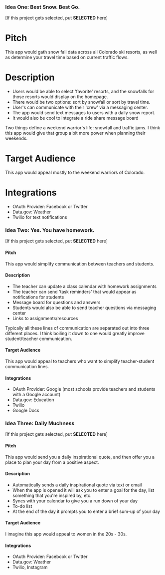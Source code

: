 ### Idea One: Best Snow. Best Go.

[If this project gets selected, put **SELECTED** here]

# Pitch
This app would gath snow fall data across all Colorado ski resorts, as well as
determine your travel time based on current traffic flows.

# Description
* Users would be able to  select 'favorite' resorts, and the snowfalls for those
resorts would display on the homepage.  
* There would be two options: sort by snowfall or sort by travel time.
* User's can communicate with their 'crew' via a messaging center.
* The app would send text messages to users with a daily snow report.
* It would also be cool to integrate a ride share message board

Two things define a weekend warrior's life: snowfall and traffic jams.  I think
this app would give that group a bit more power when planning their weekends.

# Target Audience
This app would appeal mostly to the weekend warriors of Colorado.

# Integrations
* OAuth Provider: Facebook or Twitter
* Data.gov: Weather
* Twilio for text notifications

### Idea Two: Yes. You have homework.

[If this project gets selected, put **SELECTED** here]

#### Pitch
This app would simplify communication between teachers and students.

#### Description
* The teacher can update a class calendar with homework assignments
* The teacher can send 'task reminders' that would appear as notifications for
students
* Message board for questions and answers
* Students would also be able to send teacher questions via messaging center
* Links to assignments/resources

Typically all these lines of communication are separated out into three different
places.  I think boiling it down to one would greatly improve student/teacher
communication.

#### Target Audience
This app would appeal to teachers who want to simplify teacher-student
communication lines.

#### Integrations
* OAuth Provider: Google (most schools provide teachers and students with a
  Google account)
* Data.gov: Education
* Twilio
* Google Docs

### Idea Three: Daily Muchness

[If this project gets selected, put **SELECTED** here]

#### Pitch
This app would send you a daily inspirational quote, and then offer you a place
to plan your day from a positive aspect.

#### Description
* Automatically sends a daily inspirational quote via text or email
* When the app is opened it will ask you to enter a goal for the day, list
something that you're inspired by, etc.
* Syncs with your calendar to give you a run down of your day
* To-do list
* At the end of the day it prompts you to enter a brief sum-up of your day

#### Target Audience
I imagine this app would appeal to women in the 20s - 30s.

#### Integrations
* OAuth Provider: Facebook or Twitter
* Data.gov: Weather
* Twilio, Instagram
